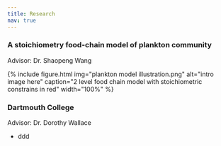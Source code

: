 ```yaml
---
title: Research
nav: true
---
```


### A stoichiometry food-chain model of plankton community
Advisor: Dr. Shaopeng Wang

{% include figure.html img="plankton model illustration.png" alt="intro image here" caption="2 level food chain model with stoichiometric constrains in red" width="100%" %}



### Dartmouth College <br/>
Advisor: Dr. Dorothy Wallace

- ddd



